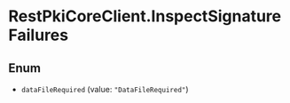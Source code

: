 # RestPkiCoreClient.InspectSignatureFailures

## Enum

* `dataFileRequired` (value: `"DataFileRequired"`)
